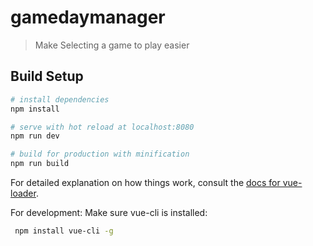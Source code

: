 # gamedaymanager

> Make Selecting a game to play easier

## Build Setup

``` bash
# install dependencies
npm install

# serve with hot reload at localhost:8080
npm run dev

# build for production with minification
npm run build
```

For detailed explanation on how things work, consult the [docs for vue-loader](http://vuejs.github.io/vue-loader).

For development:
  Make sure vue-cli is installed:

 ``` bash
  npm install vue-cli -g
